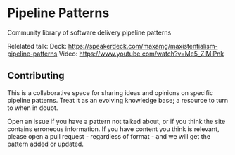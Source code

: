 # Pipeline Patterns
Community library of software delivery pipeline patterns

Relelated talk:
  Deck: https://speakerdeck.com/maxamg/maxistentialism-pipeline-patterns
  Video: https://www.youtube.com/watch?v=Me5_ZlMiPnk

## Contributing
This is a collaborative space for sharing ideas and opinions on specific pipeline patterns. Treat it as an evolving knowledge base; a resource to turn to when in doubt.

Open an issue if you have a pattern not talked about, or if you think the site contains erroneous information. If you have content you think is relevant, please open a pull request - regardless of format - and we will get the pattern added or updated.
